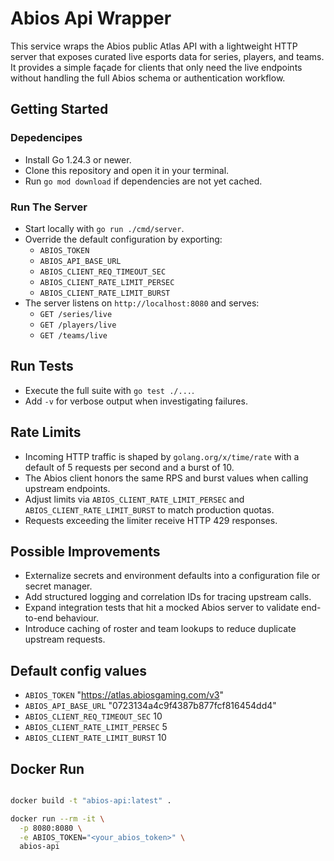 # Abios Api Wrapper

This service wraps the Abios public Atlas API with a lightweight HTTP server that exposes curated live esports data for series, players, and teams. It provides a simple façade for clients that only need the live endpoints without handling the full Abios schema or authentication workflow.

## Getting Started

### Depedencipes
- Install Go 1.24.3 or newer.
- Clone this repository and open it in your terminal.
- Run `go mod download` if dependencies are not yet cached.

### Run The Server
- Start locally with `go run ./cmd/server`.
- Override the default configuration by exporting:
  - `ABIOS_TOKEN`
  - `ABIOS_API_BASE_URL`
  - `ABIOS_CLIENT_REQ_TIMEOUT_SEC`
  - `ABIOS_CLIENT_RATE_LIMIT_PERSEC`
  - `ABIOS_CLIENT_RATE_LIMIT_BURST`
- The server listens on `http://localhost:8080` and serves:
  - `GET /series/live`
  - `GET /players/live`
  - `GET /teams/live`

## Run Tests
- Execute the full suite with `go test ./...`.
- Add `-v` for verbose output when investigating failures.

## Rate Limits
- Incoming HTTP traffic is shaped by `golang.org/x/time/rate` with a default of 5 requests per second and a burst of 10.
- The Abios client honors the same RPS and burst values when calling upstream endpoints.
- Adjust limits via `ABIOS_CLIENT_RATE_LIMIT_PERSEC` and `ABIOS_CLIENT_RATE_LIMIT_BURST` to match production quotas.
- Requests exceeding the limiter receive HTTP 429 responses.

## Possible Improvements
- Externalize secrets and environment defaults into a configuration file or secret manager.
- Add structured logging and correlation IDs for tracing upstream calls.
- Expand integration tests that hit a mocked Abios server to validate end-to-end behaviour.
- Introduce caching of roster and team lookups to reduce duplicate upstream requests.

## Default config values 


- `ABIOS_TOKEN` "https://atlas.abiosgaming.com/v3"
- `ABIOS_API_BASE_URL` "0723134a4c9f4387b877fcf816454dd4"
- `ABIOS_CLIENT_REQ_TIMEOUT_SEC` 10
- `ABIOS_CLIENT_RATE_LIMIT_PERSEC` 5
- `ABIOS_CLIENT_RATE_LIMIT_BURST` 10


## Docker Run 

```bash

docker build -t "abios-api:latest" .

docker run --rm -it \
  -p 8080:8080 \
  -e ABIOS_TOKEN="<your_abios_token>" \
  abios-api

```

